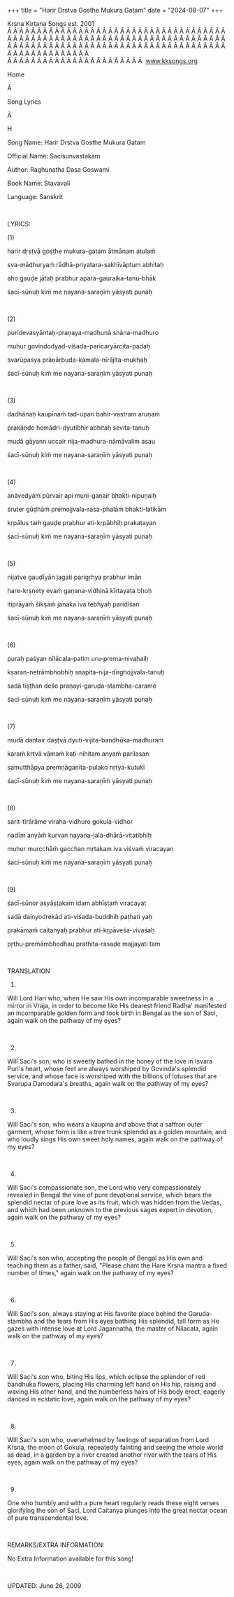+++ 
title = "Harir Drstva Gosthe Mukura Gatam"
date = "2024-08-07"
+++

Krsna Kirtana Songs est. 2001
Â Â Â Â Â Â Â Â Â Â Â Â Â Â Â Â Â Â Â Â Â Â Â Â Â Â Â Â Â Â Â Â Â Â Â Â Â Â Â Â Â Â Â Â Â Â Â Â Â Â Â Â Â Â Â Â Â Â Â Â Â Â Â Â Â Â Â Â Â Â Â Â Â Â Â Â Â Â Â Â Â Â Â Â Â Â Â Â Â Â Â Â Â Â Â Â Â Â Â Â Â Â Â Â Â Â Â Â Â Â Â Â Â Â Â Â Â Â Â Â Â Â Â Â Â  
Â Â Â Â Â Â Â Â Â Â Â Â Â Â Â Â Â Â Â Â Â Â Â  
www.kksongs.org








Home


Ã 
 
Song Lyrics
 
Ã 
 
H


Song Name: Harir Drstva Gosthe Mukura Gatam


Official Name: Sacisunvastakam


Author: 
Raghunatha Dasa Goswami


Book Name: 
Stavavali


Language: 
Sanskrit


 


LYRICS:


(1)


harir
dṛṣṭvā goṣṭhe mukura-gatam ātmānam
atulaḿ


sva-mādhuryaḿ
rādhā-priyatara-sakhīvāptum abhitaḥ


aho gauḍe
jātaḥ prabhur apara-gauraika-tanu-bhāk


śacī-sūnuḥ
kiḿ me nayana-saraṇīḿ yāsyati punaḥ


 


(2)


purīdevasyāntaḥ-praṇaya-madhunā
snāna-madhuro


muhur
govindodyad-viśada-paricaryārcita-padaḥ


svarūpasya
prāṇārbuda-kamala-nīrājita-mukhaḥ


śacī-sūnuḥ
kiḿ me nayana-saraṇīḿ yāsyati punaḥ


 


(3)


dadhānaḥ
kaupīnaḿ tad-upari bahir-vastram aruṇaḿ


prakāṇḍo
hemādri-dyutibhir abhitaḥ sevita-tanuḥ


mudā gāyann
uccair nija-madhura-nāmāvalim asau


śacī-sūnuḥ
kiḿ me nayana-saraṇīḿ yāsyati punaḥ


 


(4)


anāvedyaḿ
pūrvair api muni-gaṇair bhakti-nipuṇaiḥ


śruter
gūḍhāḿ premojjvala-rasa-phalāḿ
bhakti-latikām


kṛpālus
taḿ gauḍe prabhur ati-kṛpābhiḥ prakaṭayan


śacī-sūnuḥ
kiḿ me nayana-saraṇīḿ yāsyati punaḥ


 


(5)


nijatve
gauḍīyān jagati parigṛhya prabhur imān


hare-kṛṣṇety
evaḿ gaṇana-vidhinā kīrtayata bhoḥ


itiprāyaḿ
śikṣāḿ janaka iva tebhyaḥ paridiśan


śacī-sūnuḥ
kiḿ me nayana-saraṇīḿ yāsyati punaḥ


 


(6)


puraḥ paśyan
nīlācala-patim uru-prema-nivahaiḥ


kṣaran-netrāmbhobhiḥ
snapita-nija-dīrghojjvala-tanuḥ


sadā
tiṣṭhan deśe praṇayi-garuḍa-stambha-carame


śacī-sūnuḥ
kiḿ me nayana-saraṇīḿ yāsyati punaḥ


 


(7)


mudā dantair
daṣṭvā dyuti-vijita-bandhūka-madhuraḿ


karaḿ
kṛtvā vāmaḿ kaṭi-nihitam anyaḿ parilasan


samutthāpya
premṇāgaṇita-pulako nṛtya-kutukī


śacī-sūnuḥ
kiḿ me nayana-saraṇīḿ yāsyati punaḥ


 


(8)


sarit-tīrārāme
viraha-vidhuro gokula-vidhor


nadīm anyāḿ
kurvan nayana-jala-dhārā-vitatibhiḥ


muhur murcchāḿ
gacchan mṛtakam iva viśvaḿ viracayan


śacī-sūnuḥ
kiḿ me nayana-saraṇīḿ yāsyati punaḥ


 


(9)


śacī-sūnor
asyāṣṭakam idam abhīṣṭaḿ viracayat


sadā dainyodrekād
ati-viśada-buddhiḥ paṭhati yaḥ


prakāmaḿ
caitanyaḥ prabhur ati-kṛpāveśa-vivaśaḥ


pṛthu-premāmbhodhau
prathita-rasade majjayati tam


 


TRANSLATION


1)
Will Lord Hari who, when He saw His own incomparable sweetness in a mirror in
Vraja, in order to become like His dearest friend Radha' manifested an
incomparable golden form and took birth in Bengal as the son of Saci, again
walk on the pathway of my eyes?


 


2)
Will Saci's son, who is sweetly bathed in the honey of the love in Isvara
Puri's heart, whose feet are always worshiped by Govinda's splendid service,
and whose face is worshiped with the billions of lotuses that are Svarupa
Damodara's breaths, again walk on the pathway of my eyes?


 


3)
Will Saci's son, who wears a kaupina and above that a saffron outer garment, whose
form is like a tree trunk splendid as a golden mountain, and who loudly sings
His own sweet holy names, again walk on the pathway of my eyes?


 


4)
Will Saci's compassionate son, the Lord who very compassionately revealed in
Bengal the vine of pure devotional service, which bears the splendid nectar of
pure love as its fruit, which was hidden from the Vedas, and which had been
unknown to the previous sages expert in devotion, again walk on the pathway of
my eyes?


 


5)
Will Saci's son who, accepting the people of Bengal as His own and teaching
them as a father, said, "Please chant the Hare Krsna mantra a fixed number
of times," again walk on the pathway of my eyes?


 


6)
Will Saci's son, always staying at His favorite place behind the Garuda-stambha
and the tears from His eyes bathing His splendid, tall form as He gazes with
intense love at Lord Jagannatha, the master of Nilacala, again walk on the
pathway of my eyes?


 


7)
Will Saci's son who, biting His lips, which eclipse the splendor of red
bandhuka flowers, placing His charming left hand on His hip, raising and waving
His other hand, and the numberless hairs of His body erect, eagerly danced in
ecstatic love, again walk on the pathway of my eyes?


 


8)
Will Saci's son who, overwhelmed by feelings of separation from Lord Krsna, the
moon of Gokula, repeatedly fainting and seeing the whole world as dead, in a
garden by a river created another river with the tears of His eyes, again walk
on the pathway of my eyes?


 


9)
One who humbly and with a pure heart regularly reads these eight verses
glorifying the son of Saci, Lord Caitanya plunges into the great nectar ocean
of pure transcendental love. 


 


REMARKS/EXTRA INFORMATION:


No
Extra Information available for this song!


 


UPDATED:
 June 26, 2009